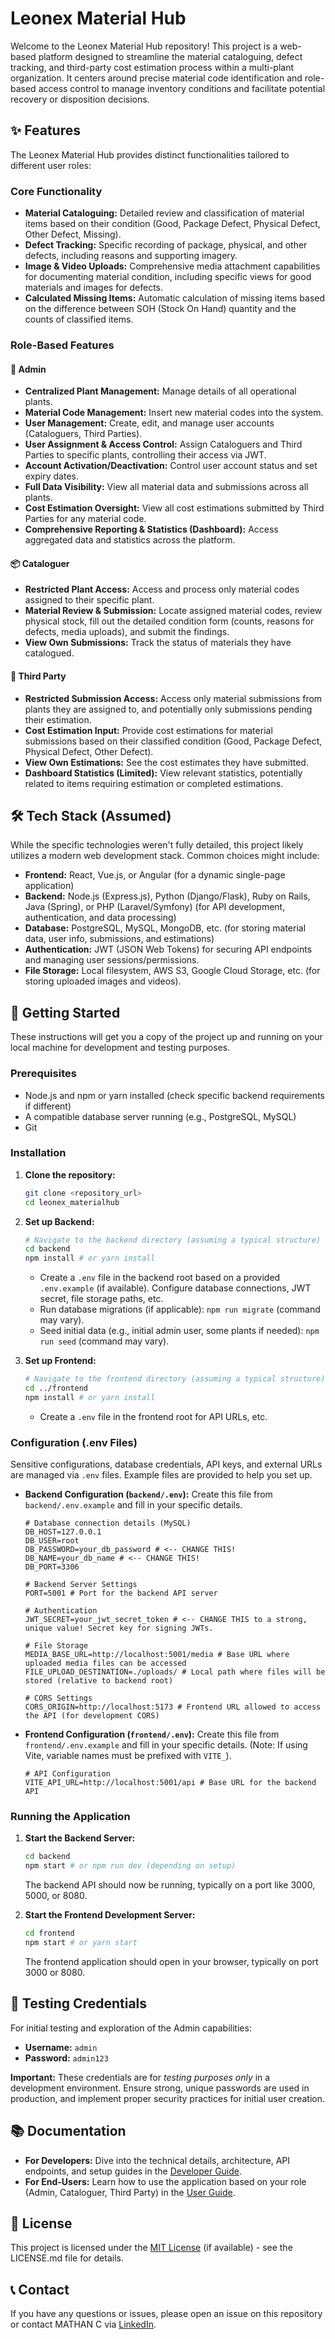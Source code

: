 # Leonex Material Hub



Welcome to the Leonex Material Hub repository! This project is a web-based platform designed to streamline the material cataloguing, defect tracking, and third-party cost estimation process within a multi-plant organization. It centers around precise material code identification and role-based access control to manage inventory conditions and facilitate potential recovery or disposition decisions.

## ✨ Features

The Leonex Material Hub provides distinct functionalities tailored to different user roles:

### Core Functionality

- **Material Cataloguing:** Detailed review and classification of material items based on their condition (Good, Package Defect, Physical Defect, Other Defect, Missing).
- **Defect Tracking:** Specific recording of package, physical, and other defects, including reasons and supporting imagery.
- **Image & Video Uploads:** Comprehensive media attachment capabilities for documenting material condition, including specific views for good materials and images for defects.
- **Calculated Missing Items:** Automatic calculation of missing items based on the difference between SOH (Stock On Hand) quantity and the counts of classified items.

### Role-Based Features

#### 👑 Admin

- **Centralized Plant Management:** Manage details of all operational plants.
- **Material Code Management:** Insert new material codes into the system.
- **User Management:** Create, edit, and manage user accounts (Cataloguers, Third Parties).
- **User Assignment & Access Control:** Assign Cataloguers and Third Parties to specific plants, controlling their access via JWT.
- **Account Activation/Deactivation:** Control user account status and set expiry dates.
- **Full Data Visibility:** View all material data and submissions across all plants.
- **Cost Estimation Oversight:** View all cost estimations submitted by Third Parties for any material code.
- **Comprehensive Reporting & Statistics (Dashboard):** Access aggregated data and statistics across the platform.

#### 📦 Cataloguer

- **Restricted Plant Access:** Access and process only material codes assigned to their specific plant.
- **Material Review & Submission:** Locate assigned material codes, review physical stock, fill out the detailed condition form (counts, reasons for defects, media uploads), and submit the findings.
- **View Own Submissions:** Track the status of materials they have catalogued.

#### 🤝 Third Party

- **Restricted Submission Access:** Access only material submissions from plants they are assigned to, and potentially only submissions pending their estimation.
- **Cost Estimation Input:** Provide cost estimations for material submissions based on their classified condition (Good, Package Defect, Physical Defect, Other Defect).
- **View Own Estimations:** See the cost estimates they have submitted.
- **Dashboard Statistics (Limited):** View relevant statistics, potentially related to items requiring estimation or completed estimations.

## 🛠️ Tech Stack (Assumed)

While the specific technologies weren't fully detailed, this project likely utilizes a modern web development stack. Common choices might include:

- **Frontend:** React, Vue.js, or Angular (for a dynamic single-page application)
- **Backend:** Node.js (Express.js), Python (Django/Flask), Ruby on Rails, Java (Spring), or PHP (Laravel/Symfony) (for API development, authentication, and data processing)
- **Database:** PostgreSQL, MySQL, MongoDB, etc. (for storing material data, user info, submissions, and estimations)
- **Authentication:** JWT (JSON Web Tokens) for securing API endpoints and managing user sessions/permissions.
- **File Storage:** Local filesystem, AWS S3, Google Cloud Storage, etc. (for storing uploaded images and videos).

## 🚀 Getting Started

These instructions will get you a copy of the project up and running on your local machine for development and testing purposes.

### Prerequisites

- Node.js and npm or yarn installed (check specific backend requirements if different)
- A compatible database server running (e.g., PostgreSQL, MySQL)
- Git

### Installation

1.  **Clone the repository:**

    ```bash
    git clone <repository_url>
    cd leonex_materialhub
    ```

2.  **Set up Backend:**

    ```bash
    # Navigate to the backend directory (assuming a typical structure)
    cd backend
    npm install # or yarn install
    ```

    - Create a `.env` file in the backend root based on a provided `.env.example` (if available). Configure database connections, JWT secret, file storage paths, etc.
    - Run database migrations (if applicable): `npm run migrate` (command may vary).
    - Seed initial data (e.g., initial admin user, some plants if needed): `npm run seed` (command may vary).

3.  **Set up Frontend:**
    ```bash
    # Navigate to the frontend directory (assuming a typical structure)
    cd ../frontend
    npm install # or yarn install
    ```
    - Create a `.env` file in the frontend root for API URLs, etc.


### Configuration (.env Files)

Sensitive configurations, database credentials, API keys, and external URLs are managed via `.env` files. Example files are provided to help you set up.

*   **Backend Configuration (`backend/.env`):** Create this file from `backend/.env.example` and fill in your specific details.
    ```dotenv
    # Database connection details (MySQL)
    DB_HOST=127.0.0.1
    DB_USER=root
    DB_PASSWORD=your_db_password # <-- CHANGE THIS!
    DB_NAME=your_db_name # <-- CHANGE THIS!
    DB_PORT=3306

    # Backend Server Settings
    PORT=5001 # Port for the backend API server

    # Authentication
    JWT_SECRET=your_jwt_secret_token # <-- CHANGE THIS to a strong, unique value! Secret key for signing JWTs.

    # File Storage
    MEDIA_BASE_URL=http://localhost:5001/media # Base URL where uploaded media files can be accessed
    FILE_UPLOAD_DESTINATION=./uploads/ # Local path where files will be stored (relative to backend root)

    # CORS Settings
    CORS_ORIGIN=http://localhost:5173 # Frontend URL allowed to access the API (for development CORS)
    ```
*   **Frontend Configuration (`frontend/.env`):** Create this file from `frontend/.env.example` and fill in your specific details. (Note: If using Vite, variable names must be prefixed with `VITE_`).
    ```dotenv
    # API Configuration
    VITE_API_URL=http://localhost:5001/api # Base URL for the backend API
    ```



### Running the Application

1.  **Start the Backend Server:**

    ```bash
    cd backend
    npm start # or npm run dev (depending on setup)
    ```

    The backend API should now be running, typically on a port like 3000, 5000, or 8080.

2.  **Start the Frontend Development Server:**
    ```bash
    cd frontend
    npm start # or yarn start
    ```
    The frontend application should open in your browser, typically on port 3000 or 8080.

## 🔑 Testing Credentials

For initial testing and exploration of the Admin capabilities:

- **Username:** `admin`
- **Password:** `admin123`

**Important:** These credentials are for _testing purposes only_ in a development environment. Ensure strong, unique passwords are used in production, and implement proper security practices for initial user creation.

## 📚 Documentation

- **For Developers:** Dive into the technical details, architecture, API endpoints, and setup guides in the [Developer Guide](DEVELOPER_GUIDE.md).
- **For End-Users:** Learn how to use the application based on your role (Admin, Cataloguer, Third Party) in the [User Guide](USER_GUIDE.md).


## 📄 License

This project is licensed under the [MIT License](LICENSE) (if available) - see the LICENSE.md file for details.

## 📞 Contact

If you have any questions or issues, please open an issue on this repository or contact MATHAN C via [LinkedIn](https://www.linkedin.com/in/mathan-c/).

